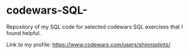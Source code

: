 # codewars-SQL-

Repository of my SQL code for selected codewars SQL exercises that I found helpful.

Link to my profile: https://www.codewars.com/users/shinnsplints/
